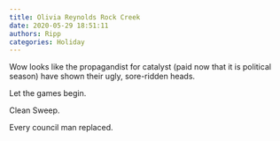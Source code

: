 ```yaml
---
title: Olivia Reynolds Rock Creek
date: 2020-05-29 18:51:11
authors: Ripp
categories: Holiday
---
```


 Wow looks like the propagandist for catalyst (paid now that it is political season) have shown their ugly, sore-ridden heads.

Let the games begin.

Clean Sweep.

Every council man replaced.
